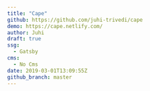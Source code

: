 ```yaml
---
title: "Cape"
github: https://github.com/juhi-trivedi/cape
demo: https://cape.netlify.com/
author: Juhi
draft: true
ssg:
  - Gatsby
cms:
  - No Cms
date: 2019-03-01T13:09:55Z
github_branch: master
---
```

